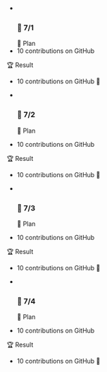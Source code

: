 - <br><h3>:pushpin: 7/1　</h3>
:dart: Plan
- 10 contributions on GitHub

:trophy: Result
- 10 contributions on GitHub :100:

- <br><h3>:pushpin: 7/2　</h3>
:dart: Plan
- 10 contributions on GitHub

:trophy: Result
- 10 contributions on GitHub :100:

- <br><h3>:pushpin: 7/3　</h3>
:dart: Plan
- 10 contributions on GitHub

:trophy: Result
- 10 contributions on GitHub :100:

- <br><h3>:pushpin: 7/4　</h3>
:dart: Plan
- 10 contributions on GitHub

:trophy: Result
- 10 contributions on GitHub :100:
